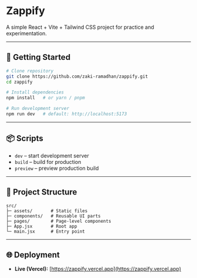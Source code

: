 # Zappify

A simple React + Vite + Tailwind CSS project for practice and experimentation.

---

## 🚀 Getting Started

```bash
# Clone repository
git clone https://github.com/zaki-ramadhan/zappify.git
cd zappify

# Install dependencies
npm install   # or yarn / pnpm

# Run development server
npm run dev   # default: http://localhost:5173
```

---

## 📦 Scripts

* `dev` – start development server
* `build` – build for production
* `preview` – preview production build

---

## 📂 Project Structure

```
src/
├─ assets/       # Static files
├─ components/   # Reusable UI parts
├─ pages/        # Page-level components
├─ App.jsx       # Root app
└─ main.jsx      # Entry point
```

---

## 🌐 Deployment

* **Live (Vercel):** [https://zappify.vercel.app](https://zappify.vercel.app)